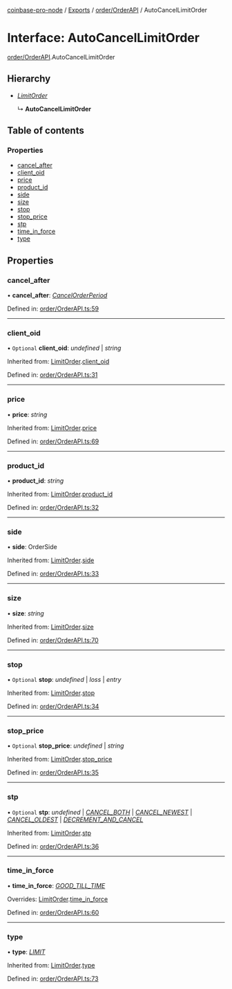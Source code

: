 [coinbase-pro-node](../README.md) / [Exports](../modules.md) / [order/OrderAPI](../modules/order_orderapi.md) / AutoCancelLimitOrder

# Interface: AutoCancelLimitOrder

[order/OrderAPI](../modules/order_orderapi.md).AutoCancelLimitOrder

## Hierarchy

- [_LimitOrder_](order_orderapi.limitorder.md)

  ↳ **AutoCancelLimitOrder**

## Table of contents

### Properties

- [cancel_after](order_orderapi.autocancellimitorder.md#cancel_after)
- [client_oid](order_orderapi.autocancellimitorder.md#client_oid)
- [price](order_orderapi.autocancellimitorder.md#price)
- [product_id](order_orderapi.autocancellimitorder.md#product_id)
- [side](order_orderapi.autocancellimitorder.md#side)
- [size](order_orderapi.autocancellimitorder.md#size)
- [stop](order_orderapi.autocancellimitorder.md#stop)
- [stop_price](order_orderapi.autocancellimitorder.md#stop_price)
- [stp](order_orderapi.autocancellimitorder.md#stp)
- [time_in_force](order_orderapi.autocancellimitorder.md#time_in_force)
- [type](order_orderapi.autocancellimitorder.md#type)

## Properties

### cancel_after

• **cancel_after**: [_CancelOrderPeriod_](../enums/order_orderapi.cancelorderperiod.md)

Defined in: [order/OrderAPI.ts:59](https://github.com/bennycode/coinbase-pro-node/blob/a4b1aac/src/order/OrderAPI.ts#L59)

---

### client_oid

• `Optional` **client_oid**: _undefined_ | _string_

Inherited from: [LimitOrder](order_orderapi.limitorder.md).[client_oid](order_orderapi.limitorder.md#client_oid)

Defined in: [order/OrderAPI.ts:31](https://github.com/bennycode/coinbase-pro-node/blob/a4b1aac/src/order/OrderAPI.ts#L31)

---

### price

• **price**: _string_

Inherited from: [LimitOrder](order_orderapi.limitorder.md).[price](order_orderapi.limitorder.md#price)

Defined in: [order/OrderAPI.ts:69](https://github.com/bennycode/coinbase-pro-node/blob/a4b1aac/src/order/OrderAPI.ts#L69)

---

### product_id

• **product_id**: _string_

Inherited from: [LimitOrder](order_orderapi.limitorder.md).[product_id](order_orderapi.limitorder.md#product_id)

Defined in: [order/OrderAPI.ts:32](https://github.com/bennycode/coinbase-pro-node/blob/a4b1aac/src/order/OrderAPI.ts#L32)

---

### side

• **side**: OrderSide

Inherited from: [LimitOrder](order_orderapi.limitorder.md).[side](order_orderapi.limitorder.md#side)

Defined in: [order/OrderAPI.ts:33](https://github.com/bennycode/coinbase-pro-node/blob/a4b1aac/src/order/OrderAPI.ts#L33)

---

### size

• **size**: _string_

Inherited from: [LimitOrder](order_orderapi.limitorder.md).[size](order_orderapi.limitorder.md#size)

Defined in: [order/OrderAPI.ts:70](https://github.com/bennycode/coinbase-pro-node/blob/a4b1aac/src/order/OrderAPI.ts#L70)

---

### stop

• `Optional` **stop**: _undefined_ | _loss_ | _entry_

Inherited from: [LimitOrder](order_orderapi.limitorder.md).[stop](order_orderapi.limitorder.md#stop)

Defined in: [order/OrderAPI.ts:34](https://github.com/bennycode/coinbase-pro-node/blob/a4b1aac/src/order/OrderAPI.ts#L34)

---

### stop_price

• `Optional` **stop_price**: _undefined_ | _string_

Inherited from: [LimitOrder](order_orderapi.limitorder.md).[stop_price](order_orderapi.limitorder.md#stop_price)

Defined in: [order/OrderAPI.ts:35](https://github.com/bennycode/coinbase-pro-node/blob/a4b1aac/src/order/OrderAPI.ts#L35)

---

### stp

• `Optional` **stp**: _undefined_ | [_CANCEL_BOTH_](../enums/order_orderapi.selftradeprevention.md#cancel_both) | [_CANCEL_NEWEST_](../enums/order_orderapi.selftradeprevention.md#cancel_newest) | [_CANCEL_OLDEST_](../enums/order_orderapi.selftradeprevention.md#cancel_oldest) | [_DECREMENT_AND_CANCEL_](../enums/order_orderapi.selftradeprevention.md#decrement_and_cancel)

Inherited from: [LimitOrder](order_orderapi.limitorder.md).[stp](order_orderapi.limitorder.md#stp)

Defined in: [order/OrderAPI.ts:36](https://github.com/bennycode/coinbase-pro-node/blob/a4b1aac/src/order/OrderAPI.ts#L36)

---

### time_in_force

• **time_in_force**: [_GOOD_TILL_TIME_](../enums/order_orderapi.timeinforce.md#good_till_time)

Overrides: [LimitOrder](order_orderapi.limitorder.md).[time_in_force](order_orderapi.limitorder.md#time_in_force)

Defined in: [order/OrderAPI.ts:60](https://github.com/bennycode/coinbase-pro-node/blob/a4b1aac/src/order/OrderAPI.ts#L60)

---

### type

• **type**: [_LIMIT_](../enums/order_orderapi.ordertype.md#limit)

Inherited from: [LimitOrder](order_orderapi.limitorder.md).[type](order_orderapi.limitorder.md#type)

Defined in: [order/OrderAPI.ts:73](https://github.com/bennycode/coinbase-pro-node/blob/a4b1aac/src/order/OrderAPI.ts#L73)
